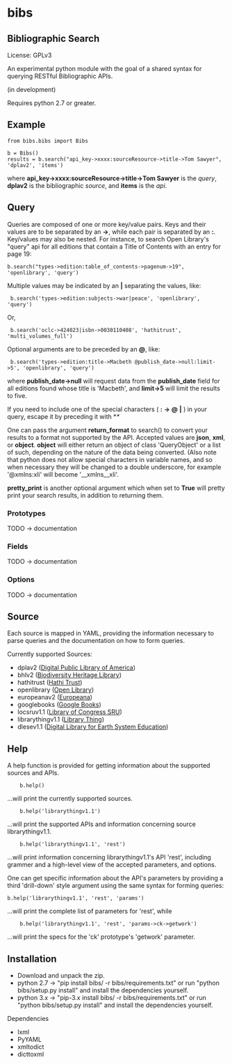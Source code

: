 bibs
====
Bibliographic Search
------------
License: GPLv3

An experimental python module with the goal of a shared syntax for querying RESTful Bibliographic APIs.

(in development)

Requires python 2.7 or greater.

Example
-----

	from bibs.bibs import Bibs

	b = Bibs()
	results = b.search("api_key->xxxx:sourceResource->title->Tom Sawyer", 'dplav2', 'items')

where **api_key->xxxx:sourceResource->title->Tom Sawyer** is the *query*, **dplav2** is the bibliographic *source*, and **items** is the *api*. 


Query
-----

Queries are composed of one or more key/value pairs. Keys and their values are to be separated by an **->**, while each pair is separated by an **:**. Key/values may also be nested. For instance, to search Open Library's "query" api for all editions that contain a Title of Contents with an entry for page 19:

	b.search("types->edition:table_of_contents->pagenum->19", 'openlibrary', 'query') 

Multiple values may be indicated by an **|** separating the values, like:

	 b.search('types->edition:subjects->war|peace', 'openlibrary', 'query')

Or,

	 b.search('oclc->424023|isbn->0030110408', 'hathitrust', 'multi_volumes_full')


Optional arguments are to be preceded by an **@**, like:

	 b.search('types->edition:title->Macbeth @publish_date->null:limit->5', 'openlibrary', 'query')

where **publish_date->null** will request data from the **publish_date** field for all editions found whose title is 'Macbeth', and **limit->5** will limit the results to five.  

If you need to include one of the special characters ( **:** **->** **@** **|** ) in your query, escape it by preceding it with **\**


One can pass the argument **return_format** to search() to convert your results to a format not supported by the API. Accepted values are **json**, **xml**, or **object**. **object** will either return an object of class 'QueryObject' or a list of such, depending on the nature of the data being converted. (Also note that python does not allow special characters in variable names, and so when necessary they will be changed to a double underscore, for example '@xmlns:xli' will become '__xmlns__xli'. 

**pretty_print** is another optional argument which when set to **True** will pretty print your search results, in addition to returning them.


<h3>Prototypes</h3>
TODO -> documentation


<h3>Fields</h3>
TODO -> documentation


<h3>Options</h3>
TODO -> documentation


Source
-----

Each source is mapped in YAML, providing the information necessary to parse queries and the documentation on how to form queries. 


Currently supported Sources:

- dplav2           (<a href='http://dp.la'>Digital Public Library of America</a>)
- bhlv2            (<a href='http://biodiversityheritagelibrary.org'>Biodiversity Heritage Library</a>)
- hathitrust       (<a href='http://hathitrust.org'>Hathi Trust</a>)
- openlibrary      (<a href='http://openlibrary.org'>Open Library</a>)
- europeanav2      (<a href='http://europeana.eu'>Europeana</a>)
- googlebooks      (<a href='http://books.google.com'>Google Books</a>)
- locsruv1.1       (<a href='http://loc.gov/standards/sru'>Library of Congress SRU</a>)
- librarythingv1.1 (<a href='http://www.librarything.com'>Library Thing</a>)
- dlesev1.1        (<a href='http://www.dlese.org'>Digital Library for Earth System Education</a>)


Help
-----

A help function is provided for getting information about the supported sources and APIs.

       	b.help()

...will print the currently supported sources.

     	b.help('librarythingv1.1')

...will print the supported APIs and information concerning source librarythingv1.1.

     	b.help('librarythingv1.1', 'rest')

...will print information concerning librarythingv1.1's API 'rest', including grammer and a high-level view of the accepted parameters, and options. 

One can get specific information about the API's parameters by providing a third 'drill-down' style argument using the same syntax for forming queries:
    
	b.help('librarythingv1.1', 'rest', 'params')

...will print the complete list of parameters for 'rest', while

     	b.help('librarythingv1.1', 'rest', 'params->ck->getwork')

...will print the specs for the 'ck' prototype's 'getwork' parameter.


Installation
-----

- Download and unpack the zip.
- python 2.7 -> "pip install bibs/ -r bibs/requirements.txt" or run "python bibs/setup.py install" and install the dependencies yourself.
- python 3.x  -> "pip-3.x install bibs/ -r bibs/requirements.txt" or run "python bibs/setup.py install" and install the dependencies yourself.

Dependencies
- lxml
- PyYAML
- xmltodict
- dicttoxml
